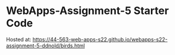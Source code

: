 # WebApps-Assignment-5 Starter Code
Hosted at: https://44-563-web-apps-s22.github.io/webapps-s22-assignment-5-ddnold/birds.html